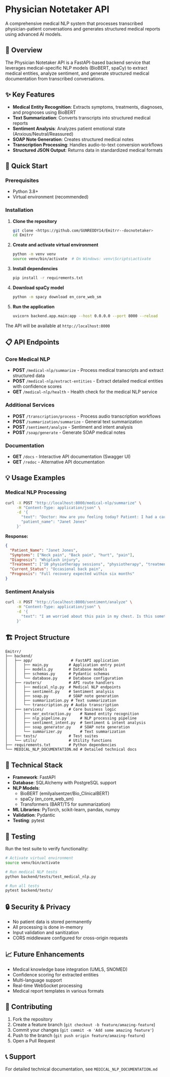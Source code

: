 # Physician Notetaker API

A comprehensive medical NLP system that processes transcribed physician-patient conversations and generates structured medical reports using advanced AI models.

## 🎯 Overview

The Physician Notetaker API is a FastAPI-based backend service that leverages medical-specific NLP models (BioBERT, spaCy) to extract medical entities, analyze sentiment, and generate structured medical documentation from transcribed conversations.

## ✨ Key Features

- **Medical Entity Recognition**: Extracts symptoms, treatments, diagnoses, and prognoses using BioBERT
- **Text Summarization**: Converts transcripts into structured medical reports
- **Sentiment Analysis**: Analyzes patient emotional state (Anxious/Neutral/Reassured)
- **SOAP Note Generation**: Creates structured medical notes
- **Transcription Processing**: Handles audio-to-text conversion workflows
- **Structured JSON Output**: Returns data in standardized medical formats

## 🚀 Quick Start

### Prerequisites

- Python 3.8+
- Virtual environment (recommended)

### Installation

1. **Clone the repository**
   ```bash
   git clone <https://github.com/GUNREDDY14/Emitrr--docnotetaker>
   cd Emitrr
   ```

2. **Create and activate virtual environment**
   ```bash
   python -m venv venv
   source venv/bin/activate  # On Windows: venv\Scripts\activate
   ```

3. **Install dependencies**
   ```bash
   pip install -r requirements.txt
   ```

4. **Download spaCy model**
   ```bash
   python -m spacy download en_core_web_sm
   ```

5. **Run the application**
   ```bash
   uvicorn backend.app.main:app --host 0.0.0.0 --port 8000 --reload
   ```

The API will be available at `http://localhost:8000`

## 📋 API Endpoints

### Core Medical NLP
- **POST** `/medical-nlp/summarize` - Process medical transcripts and extract structured data
- **POST** `/medical-nlp/extract-entities` - Extract detailed medical entities with confidence scores
- **GET** `/medical-nlp/health` - Health check for the medical NLP service

### Additional Services
- **POST** `/transcription/process` - Process audio transcription workflows
- **POST** `/summarization/summarize` - General text summarization
- **POST** `/sentiment/analyze` - Sentiment and intent analysis
- **POST** `/soap/generate` - Generate SOAP medical notes

### Documentation
- **GET** `/docs` - Interactive API documentation (Swagger UI)
- **GET** `/redoc` - Alternative API documentation

## 💡 Usage Examples

### Medical NLP Processing

```bash
curl -X POST "http://localhost:8000/medical-nlp/summarize" \
     -H "Content-Type: application/json" \
     -d '{
       "text": "Doctor: How are you feeling today? Patient: I had a car accident. My neck and back hurt a lot for four weeks. Doctor: Did you receive treatment? Patient: Yes, I had ten physiotherapy sessions, and now I only have occasional back pain.",
       "patient_name": "Janet Jones"
     }'
```

**Response:**
```json
{
  "Patient_Name": "Janet Jones",
  "Symptoms": ["Neck pain", "Back pain", "hurt", "pain"],
  "Diagnosis": "Whiplash injury",
  "Treatment": ["10 physiotherapy sessions", "physiotherapy", "treatment"],
  "Current_Status": "Occasional back pain",
  "Prognosis": "Full recovery expected within six months"
}
```

### Sentiment Analysis

```bash
curl -X POST "http://localhost:8000/sentiment/analyze" \
     -H "Content-Type: application/json" \
     -d '{
       "text": "I am worried about this pain in my chest. Is this something serious?"
     }'
```

## 🏗️ Project Structure

```
Emitrr/
├── backend/
│   ├── app/                 # FastAPI application
│   │   ├── main.py         # Application entry point
│   │   ├── models.py       # Database models
│   │   ├── schemas.py      # Pydantic schemas
│   │   └── database.py     # Database configuration
│   ├── routers/            # API route handlers
│   │   ├── medical_nlp.py  # Medical NLP endpoints
│   │   ├── sentiment.py    # Sentiment analysis
│   │   ├── soap.py         # SOAP note generation
│   │   ├── summarization.py # Text summarization
│   │   └── transcription.py # Audio transcription
│   ├── services/           # Core business logic
│   │   ├── ner_extraction.py    # Named entity recognition
│   │   ├── nlp_pipeline.py      # NLP processing pipeline
│   │   ├── sentiment_intent.py  # Sentiment & intent analysis
│   │   ├── soap_generator.py    # SOAP note generation
│   │   └── summarizer.py        # Text summarization
│   ├── tests/              # Test suites
│   └── utils/              # Utility functions
├── requirements.txt        # Python dependencies
└── MEDICAL_NLP_DOCUMENTATION.md # Detailed technical docs
```

## 🔧 Technical Stack

- **Framework**: FastAPI
- **Database**: SQLAlchemy with PostgreSQL support
- **NLP Models**: 
  - BioBERT (emilyalsentzer/Bio_ClinicalBERT)
  - spaCy (en_core_web_sm)
  - Transformers (BART/T5 for summarization)
- **ML Libraries**: PyTorch, scikit-learn, pandas, numpy
- **Validation**: Pydantic
- **Testing**: pytest

## 🧪 Testing

Run the test suite to verify functionality:

```bash
# Activate virtual environment
source venv/bin/activate

# Run medical NLP tests
python backend/tests/test_medical_nlp.py

# Run all tests
pytest backend/tests/
```

## 🔒 Security & Privacy

- No patient data is stored permanently
- All processing is done in-memory
- Input validation and sanitization
- CORS middleware configured for cross-origin requests

## 📈 Future Enhancements

- Medical knowledge base integration (UMLS, SNOMED)
- Confidence scoring for extracted entities
- Multi-language support
- Real-time WebSocket processing
- Medical report templates in various formats

## 🤝 Contributing

1. Fork the repository
2. Create a feature branch (`git checkout -b feature/amazing-feature`)
3. Commit your changes (`git commit -m 'Add some amazing feature'`)
4. Push to the branch (`git push origin feature/amazing-feature`)
5. Open a Pull Request

## 📞 Support

For detailed technical documentation, see `MEDICAL_NLP_DOCUMENTATION.md`
